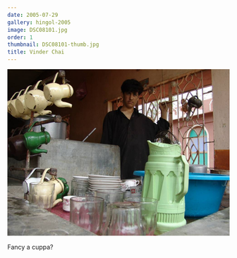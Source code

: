 ```yaml
---
date: 2005-07-29
gallery: hingol-2005
image: DSC08101.jpg
order: 1
thumbnail: DSC08101-thumb.jpg
title: Vinder Chai
---
```


![Vinder Chai](./DSC08101.jpg)

Fancy a cuppa?